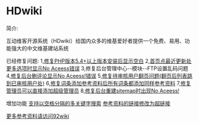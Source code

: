 HDwiki
===================================

简介:

互动维客开源系统（HDwiki）给国内众多的维基爱好者提供一个免费、易用、功能强大的中文维基建站系统

已经修复问题:
1,[修复PHP版本5.4+以上版本安装后显示空白](http://www.92wiki.com/hdwiki/doc-view-246.html)
2,[首页点最近更新处更多选项时显示No Aceess错误](http://www.92wiki.com/hdwiki/doc-view-504.html)
3,修复后台管理中心--模块--FTP设置乱码问题
4,[修复后台删评论显示No Aceess!错误](http://www.92wiki.com/hdwiki/doc-view-76.html)
5,[修复待审核用户翻页问题(翻页后列表跳到已审核用户处)](http://www.92wiki.com/hdwiki/doc-view-178.html)
6,[修复词条添加参考资料后所有词条都添加同样参考资料](http://www.92wiki.com/hdwiki/doc-view-485.html)
7,[修复管理员可以直接添加超级管理员](http://www.92wiki.com/hdwiki/doc-view-495.html)
8,[修复后台重建sitemap时出现No Aceess!](http://www.92wiki.com/hdwiki/doc-view-492.html)

增加功能
[支持以空格分隔的多关键字搜索](http://www.92wiki.com/hdwiki/doc-view-242.html)
[参考资料的链接修改为超链接](http://www.92wiki.com/hdwiki/doc-view-198.html)

[更多参考资料请访问92wiki](http://www.92wiki.com/hdwiki/category-view-20.html)